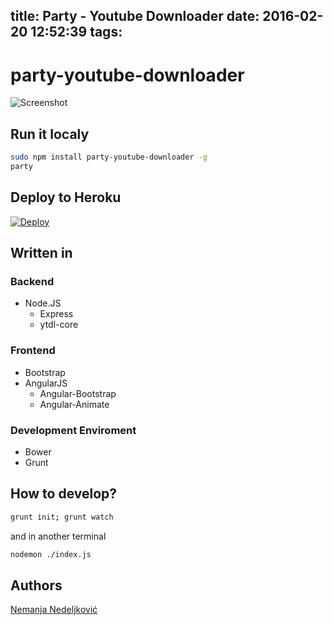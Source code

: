 title: Party - Youtube Downloader
date: 2016-02-20 12:52:39
tags:
---
# party-youtube-downloader

![Screenshot](https://raw.githubusercontent.com/nemanjan00/party-youtube-downloader/master/screenshot/party.png)

## Run it localy

```bash
sudo npm install party-youtube-downloader -g
party
```

## Deploy to Heroku

[![Deploy](https://www.herokucdn.com/deploy/button.svg)](https://heroku.com/deploy?template=https://github.com/nemanjan00/party-youtube-downloader/tree/master)

## Written in

### Backend

- Node.JS
	- Express
	- ytdl-core

### Frontend

- Bootstrap
- AngularJS
	- Angular-Bootstrap
	- Angular-Animate

### Development Enviroment

- Bower
- Grunt

## How to develop? 

```bash
grunt init; grunt watch
```

and in another terminal

```bash
nodemon ./index.js
```

## Authors

[Nemanja Nedeljković](https://nemanja.top/)

